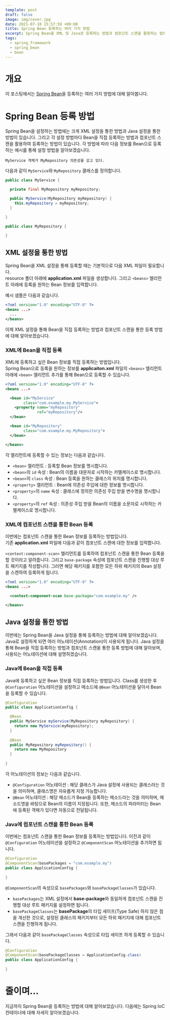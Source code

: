 ```yaml
---
template: post
draft: false
image: img/cover.jpg
date: 2021-07-10 15:57:59 +09:00
title: Spring Bean 등록하는 여러 가지 방법
excerpt: Spring Bean을 XML 및 Java로 등록하는 방법과 컴포넌트 스캔을 활용하는 법에 대해 알아봅니다.
tags:
  - spring_framework
  - spring_bean
  - bean
---
```


# 개요
 이 포스팅에서는 [Spring Bean](/development/back-end/spring-framework/create-spring-bean)을 등록하는 여러 가지 방법에 대해 알아봅니다.

# Spring Bean 등록 방법
 Spring Bean을 설정하는 방법에는 크게 XML 설정을 통한 방법과 Java 설정을 통한 방법이 있습니다.
그리고 각 설정 방법마다 Bean을 직접 등록하는 방법과 컴포넌트 스캔을 활용하여 등록하는 방법이 있습니다.
 각 방법에 따라 다음 정보를 Bean으로 등록하는 예시를 통해 설정 방법을 알아보겠습니다.  

```
MyService 객체가 MyRepository 의존성을 갖고 있다.
```

 다음과 같이 `MyService`와 `MyRepository` 클래스를 정의합니다.

```java
public class MyService {

  private final MyRepository myRepository;

  public MyService(MyRepository myRepository) {
    this.myRepository = myRepository;
  }

}

public class MyRepository {

}
```

## XML 설정을 통한 방법
 Spring Bean을 XML 설정을 통해 등록할 때는 기본적으로 다음 XML 파일이 필요합니다.  
 resource 폴더 아래에 **application.xml** 파일을 생성합니다. 그리고 `<beans>` 엘리먼트 아래에 등록을 원하는 Bean 정보를 입력합니다.  

 예시 샘플은 다음과 같습니다.
```xml
<?xml version="1.0" encoding="UTF-8" ?>
<beans ...>
  ...
</beans>
```

 이제 XML 설정을 통해 Bean을 직접 등록하는 방법과 컴포넌트 스캔을 통한 등록 방법에 대해 알아보겠습니다.

### XML에 Bean을 직접 등록
 XML에 등록하고 싶은 Bean 정보를 직접 등록하는 방법입니다.  
 Spring Bean으로 등록을 원하는 정보를 **applicaiton.xml** 파일의 `<beans>` 엘리먼트 아래에 `<bean>` 엘리먼트 추가를 통해 Bean으로 등록할 수 있습니다.

```xml
<?xml version="1.0" encoding="UTF-8" ?>
<beans ...>

  <bean id="MyService"
        class="com.example.my.MyService">
    <property name="myRepository"
              ref="myRepository"/>
  </bean>

  <bean id="MyRepository"
        class="com.example.my.MyRepository">
  </bean>

</beans>
```

각 엘리먼트에 등록할 수 있는 정보는 다음과 같습니다.
- `<bean>` 엘리먼트 : 등록할 Bean 정보를 명시합니다.
- `<bean>`의 `id` 속성 : Bean의 이름을 대문자로 시작하는 카멜케이스로 명시합니다.
- `<bean>`의 `class` 속성 : Bean 등록을 원하는 클래스의 위치를 명시합니다.
- `<property>` 엘리먼트 : Bean에 의존성 주입에 대한 정보를 명시합니다.
- `<property>`의 `name` 속성 : 클래스에 정의한 의존성 주입 받을 변수명을 명시합니다.
- `<property>`의 `ref` 속성 : 의존성 주입 받을 Bean의 이름을 소문자로 시작하는 카멜케이스로 명시합니다.

### XML에 컴포넌트 스캔을 통한 Bean 등록
 이번에는 컴포넌트 스캔을 통한 Bean 정보를 등록하는 방법입니다.  
 기존 **application.xml** 파일에 다음과 같이 컴포넌트 스캔에 대한 정보를 입력합니다.

 `<context:component-scan>` 엘리먼트를 등록하여 컴포넌트 스캔을 통한 Bean 등록을 할 것이라고 알려줍니다.
그리고 `base-package` 속성에 컴포넌트 스캔을 진행할 대상 루트 패키지를 작성합니다.
그러면 해당 패키지를 포함한 모든 하위 패키지의 Bean 설정을 스캔하여 등록하게 됩니다.

```xml
<?xml version="1.0" encoding="UTF-8" ?>
<beans ...>

  <context:component-scan base-package="com.example.my" />

</beans>
```

## Java 설정을 통한 방법
 이번에는 Spring Bean을 Java 설정을 통해 등록하는 방법에 대해 알아보겠습니다.
Java로 설정하게 되면 여러 어노테이션(Annotation)이 사용되게 됩니다.
Java 설정을 통해 Bean을 직접 등록하는 방법과 컴포넌트 스캔을 통한 등록 방법에 대해 알아보며, 사용되는 어노테이션에 대해 설명하겠습니다.

### Java에 Bean을 직접 등록
 Java에 등록하고 싶은 Bean 정보를 직접 등록하는 방법입니다.
Class를 생성한 후 `@Configuration` 어노테이션을 설정하고 메소드에 `@Bean` 어노테이션을 달아서 Bean을 등록할 수 있습니다.

```java
@Configuration
public class ApplicationConfig {

  @Bean
  public MyService myService(MyRepository myRepository) {
    return new MyService(myRepository);
  }
  
  @Bean
  public MyRepository myRepository() {
    return new MyRepository
  }
  
}
```

각 어노테이션의 정보는 다음과 같습니다.
- `@Configuration` 어노테이션 : 해당 클래스가 Java 설정에 사용되는 클래스라는 것을 의미하며, 클래스명은 자유롭게 지정 가능합니다.
- `@Bean` 어노테이션 : 해당 메소드가 Bean을 등록하는 메소드라는 것을 의미하며, 메소드명을 바탕으로 Bean의 이름이 지정됩니다. 또한, 메소드의 파라미터는
Bean에 등록된 객체가 있다면 자동으로 전달됩니다.

### Java에 컴포넌트 스캔을 통한 Bean 등록
 이번에는 컴포넌트 스캔을 통한 Bean 정보를 등록하는 방법입니다.
이전과 같이 `@Configuration` 어노테이션을 설정하고 `@ComponentScan` 어노테이션을 추가하면 됩니다.

```java
@Configuration
@ComponentScan(basePackages = "com.example.my")
public class ApplicationConfig {
  
}
```

`@ComponentScan`의 속성으로 `basePackages`와 `basePackageClasses`가 있습니다.
- `basePackages`는 XML 설정에서 **base-package**와 동일하게 컴포넌트 스캔을 진행할 대상 루트 패키지를 설정하면 됩니다.
- `basePackageClasses`는 **basePackage**의 타입 세이프(Type Safe) 하지 않은 점을 개선한 것으로, 설정된 클래스의 패키지부터 모든
하위 패키지에 대해 컴포넌트 스캔을 진행하게 됩니다.

그래서 다음과 같이 `basePackageClasses` 속성으로 타입 세이프 하게 등록할 수 있습니다.

```java
@Configuration
@ComponentScan(basePackageClasses = ApplicationConfig.class)
public class ApplicationConfig {
  
}
```

# 줄이며...
 지금까지 Spring Bean을 등록하는 방법에 대해 알아보았습니다. 다음에는 Spring IoC 컨테이너에 대해 자세히 알아보겠습니다.
